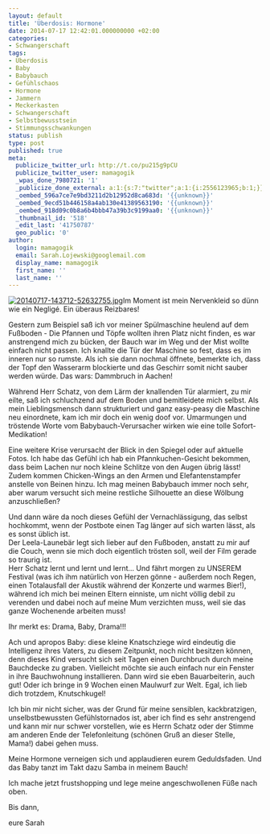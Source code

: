 ```yaml
---
layout: default
title: 'Überdosis: Hormone'
date: 2014-07-17 12:42:01.000000000 +02:00
categories:
- Schwangerschaft
tags:
- Überdosis
- Baby
- Babybauch
- Gefühlschaos
- Hormone
- Jammern
- Meckerkasten
- Schwangerschaft
- Selbstbewusstsein
- Stimmungsschwankungen
status: publish
type: post
published: true
meta:
  publicize_twitter_url: http://t.co/pu215g9pCU
  publicize_twitter_user: mamagogik
  _wpas_done_7980721: '1'
  _publicize_done_external: a:1:{s:7:"twitter";a:1:{i:2556123965;b:1;}}
  _oembed_596a7ce7e9bd3211d2b12952d8ca683d: '{{unknown}}'
  _oembed_9ecd51b446158a4ab130e41389563190: '{{unknown}}'
  _oembed_918d09c0b8a6b4bbb47a39b3c9199aa0: '{{unknown}}'
  _thumbnail_id: '518'
  _edit_last: '41750787'
  geo_public: '0'
author:
  login: mamagogik
  email: Sarah.Lojewski@googlemail.com
  display_name: mamagogik
  first_name: ''
  last_name: ''
---
```

<p><a href="https://mamagogik.files.wordpress.com/2014/07/20140717-143712-52632755.jpg"><img class="alignleft size-150" src="{{ site.url }}/images/20140717-143712-52632755.jpg" alt="20140717-143712-52632755.jpg" /></a>Im Moment ist mein Nervenkleid so dünn wie ein Negligé. Ein überaus Reizbares! <!--more--></p>
<p>Gestern zum Beispiel saß ich vor meiner Spülmaschine heulend auf dem Fußboden - Die Pfannen und Töpfe wollten ihren Platz nicht finden, es war anstrengend mich zu bücken, der Bauch war im Weg und der Mist wollte einfach nicht passen. Ich knallte die Tür der Maschine so fest, dass es im inneren nur so rumste. Als ich sie dann nochmal öffnete, bemerkte ich, dass der Topf den Wasserarm blockierte und das Geschirr somit nicht sauber werden würde. Das wars: Dammbruch in Aachen!</p>
<p>Während Herr Schatz, von dem Lärm der knallenden Tür alarmiert, zu mir eilte, saß ich schluchzend auf dem Boden und bemitleidete mich selbst. Als mein Lieblingsmensch dann strukturiert und ganz easy-peasy die Maschine neu einordnete, kam ich mir doch ein wenig doof vor. Umarmungen und tröstende Worte vom Babybauch-Verursacher wirken wie eine tolle Sofort-Medikation!</p>
<p>Eine weitere Krise verursacht der Blick in den Spiegel oder auf aktuelle Fotos. Ich habe das Gefühl ich hab ein Pfannkuchen-Gesicht bekommen, dass beim Lachen nur noch kleine Schlitze von den Augen übrig lässt! Zudem kommen Chicken-Wings an den Armen und Elefantenstampfer anstelle von Beinen hinzu. Ich mag meinen Babybauch immer noch sehr, aber warum versucht sich meine restliche Silhouette an diese Wölbung anzuschließen?</p>
<p>Und dann wäre da noch dieses Gefühl der Vernachlässigung, das selbst hochkommt, wenn der Postbote einen Tag länger auf sich warten lässt, als es sonst üblich ist.<br />
Der Leela-Launebär legt sich lieber auf den Fußboden, anstatt zu mir auf die Couch, wenn sie mich doch eigentlich trösten soll, weil der Film gerade so traurig ist.<br />
Herr Schatz lernt und lernt und lernt... Und fährt morgen zu UNSEREM Festival (was ich ihm natürlich von Herzen gönne - außerdem noch Regen, einen Totalausfall der Akustik während der Konzerte und warmes Bier!), während ich mich bei meinen Eltern einniste, um nicht völlig debil zu verenden und dabei noch auf meine Mum verzichten muss, weil sie das ganze Wochenende arbeiten muss!</p>
<p>Ihr merkt es: Drama, Baby, Drama!!!</p>
<p>Ach und apropos Baby: diese kleine Knatschziege wird eindeutig die Intelligenz ihres Vaters, zu diesem Zeitpunkt, noch nicht besitzen können, denn dieses Kind versucht sich seit Tagen einen Durchbruch durch meine Bauchdecke zu graben. Vielleicht möchte sie auch einfach nur ein Fenster in ihre Bauchwohnung installieren. Dann wird sie eben Bauarbeiterin, auch gut! Oder ich bringe in 9 Wochen einen Maulwurf zur Welt. Egal, ich lieb dich trotzdem, Knutschkugel!</p>
<p>Ich bin mir nicht sicher, was der Grund für meine sensiblen, kackbratzigen, unselbstbewussten Gefühlstornados ist, aber ich find es sehr anstrengend und kann mir nur schwer vorstellen, wie es Herrn Schatz oder der Stimme am anderen Ende der Telefonleitung (schönen Gruß an dieser Stelle, Mama!) dabei gehen muss.</p>
<p>Meine Hormone verneigen sich und applaudieren eurem Geduldsfaden. Und das Baby tanzt im Takt dazu Samba in meinem Bauch!</p>
<p>Ich mache jetzt frustshopping und lege meine angeschwollenen Füße nach oben.</p>
<p>Bis dann,</p>
<p>eure Sarah</p>
